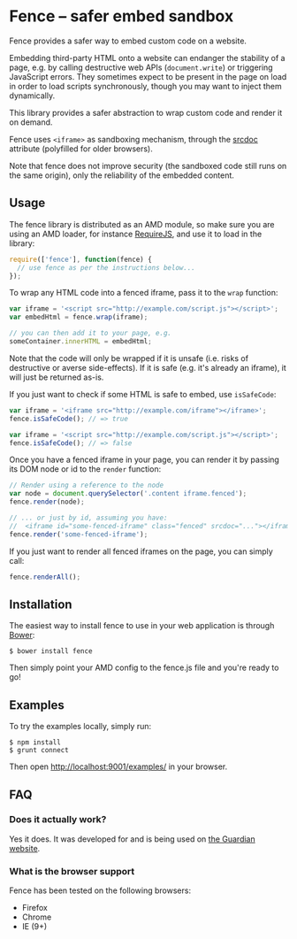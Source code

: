 # Fence – safer embed sandbox

Fence provides a safer way to embed custom code on a website.

Embedding third-party HTML onto a website can endanger the stability
of a page, e.g. by calling destructive web APIs (`document.write`) or
triggering JavaScript errors.  They sometimes expect to be present in
the page on load in order to load scripts synchronously, though you
may want to inject them dynamically.

This library provides a safer abstraction to wrap custom code and
render it on demand.

Fence uses `<iframe>` as sandboxing mechanism, through the
[srcdoc](http://www.whatwg.org/specs/web-apps/current-work/multipage/the-iframe-element.html#attr-iframe-srcdoc)
attribute (polyfilled for older browsers).

Note that fence does not improve security (the sandboxed code still
runs on the same origin), only the reliability of the embedded
content.


## Usage

The fence library is distributed as an AMD module, so make sure you
are using an AMD loader, for instance
[RequireJS](http://requirejs.org/), and use it to load in the library:

```javascript
require(['fence'], function(fence) {
  // use fence as per the instructions below...
});
```

To wrap any HTML code into a fenced iframe, pass it to the `wrap`
function:

```javascript
var iframe = '<script src="http://example.com/script.js"></script>';
var embedHtml = fence.wrap(iframe);

// you can then add it to your page, e.g.
someContainer.innerHTML = embedHtml;
```

Note that the code will only be wrapped if it is unsafe (i.e. risks of
destructive or averse side-effects).  If it is safe (e.g. it's already
an iframe), it will just be returned as-is.

If you just want to check if some HTML is safe to embed, use
`isSafeCode`:

```javascript
var iframe = '<iframe src="http://example.com/iframe"></iframe>';
fence.isSafeCode(); // => true

var iframe = '<script src="http://example.com/script.js"></script>';
fence.isSafeCode(); // => false
```

Once you have a fenced iframe in your page, you can render it by
passing its DOM node or id to the `render` function:

```javascript
// Render using a reference to the node
var node = document.querySelector('.content iframe.fenced');
fence.render(node);

// ... or just by id, assuming you have:
//  <iframe id="some-fenced-iframe" class="fenced" srcdoc="..."></iframe>
fence.render('some-fenced-iframe');
```

If you just want to render all fenced iframes on the page, you can
simply call:

```javascript
fence.renderAll();
```


## Installation

The easiest way to install fence to use in your web application is
through [Bower](http://bower.io/):

```
$ bower install fence
```

Then simply point your AMD config to the fence.js file and you're
ready to go!


## Examples

To try the examples locally, simply run:

```
$ npm install
$ grunt connect
```

Then open [http://localhost:9001/examples/](http://localhost:9001/examples/) in your browser.


## FAQ

### Does it actually work?

Yes it does.  It was developed for and is being used on
[the Guardian website](http://www.theguardian.com/).

### What is the browser support

Fence has been tested on the following browsers:

* Firefox
* Chrome
* IE (9+)
